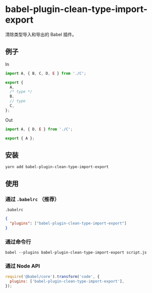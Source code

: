 # babel-plugin-clean-type-import-export

清除类型导入和导出的 Babel 插件。

## 例子

In

```js
import A, { B, C, D, E } from './C';

export {
  A,
  /* type */
  B,
  // type
  C,
};
```

Out

```js
import A, { D, E } from './C';

export { A };
```

## 安装

```shell
yarn add babel-plugin-clean-type-import-export
```

## 使用

### 通过 `.babelrc` （推荐）

`.babelrc`

```json
{
  "plugins": ["babel-plugin-clean-type-import-export"]
}
```

### 通过命令行

```shell
babel --plugins babel-plugin-clean-type-import-export script.js
```

### 通过 Node API

```js
require('@babel/core').transform('code', {
  plugins: ['babel-plugin-clean-type-import-export'],
});
```
